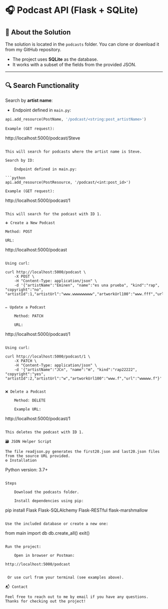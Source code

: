 # 🎧 Podcast API (Flask + SQLite)

## 📂 About the Solution

The solution is located in the `podcasts` folder. You can clone or download it from my GitHub repository.

- The project uses **SQLite** as the database.
- It works with a subset of the fields from the provided JSON.

---

## 🔍 Search Functionality

Search by **artist name**:

- Endpoint defined in `main.py`:
```python
api.add_resource(PostName, '/podcast/<string:post_artistName>')
  
Example (GET request):

```
http://localhost:5000/podcast/Steve
```
    
This will search for podcasts where the artist name is Steve.

Search by ID:

    Endpoint defined in main.py:

```python
api.add_resource(PostResource, '/podcast/<int:post_id>')

Example (GET request):

```
http://localhost:5000/podcast/1
```

This will search for the podcast with ID 1.

➕ Create a New Podcast

Method: POST

URL:

```
http://localhost:5000/podcast
```

Using curl:

```
    curl http://localhost:5000/podcast \
        -X POST \
        -H "Content-Type: application/json" \
        -d '{"artistName":"Eminen", "name":"es una prueba", "kind":"rap", "copyright":"no", "artistId":1,"artistUrl":"www.wwwwwwwww","artworkUrl100":"www.fff","url":"wwwww.fffffffss"}'
```

✏️ Update a Podcast

    Method: PATCH

    URL:

```
http://localhost:5000/podcast/1
```

Using curl:

```
    curl http://localhost:5000/podcast/1 \
        -X PATCH \
        -H "Content-Type: application/json" \
        -d '{"artistName":"JCn", "name":"m", "kind":"rap22222", "copyright":"yes", "artistId":2,"artistUrl":"w","artworkUrl100":"www.f","url":"wwwww.f"}'
```

❌ Delete a Podcast

    Method: DELETE

    Example URL:

```
http://localhost:5000/podcast/1
```

This deletes the podcast with ID 1.

🗃️ JSON Helper Script

The file readjson.py generates the first20.json and last20.json files from the source URL provided.
⚙️ Installation

```
Python version: 3.7+
```

Steps

    Download the podcasts folder.

    Install dependencies using pip:

```
pip install Flask Flask-SQLAlchemy Flask-RESTful flask-marshmallow
```

Use the included database or create a new one:

```
from main import db
db.create_all()
exit()
```

Run the project:

    Open in browser or Postman:

  ```
    http://localhost:5000/podcast
  ```

   Or use curl from your terminal (see examples above).

📬 Contact

Feel free to reach out to me by email if you have any questions.
Thanks for checking out the project!

